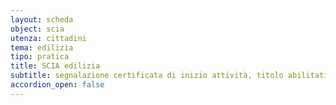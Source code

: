```yaml
---
layout: scheda
object: scia
utenza: cittadini
tema: edilizia
tipo: pratica
title: SCIA edilizia
subtitle: segnalazione certificata di inizio attività, titolo abilitativo, pratica edilizia
accordion_open: false
---
```

